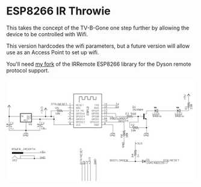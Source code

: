 ESP8266 IR Throwie
==================

This takes the concept of the TV-B-Gone one step further
by allowing the device to be controlled with Wifi.

This version hardcodes the wifi parameters, but a future version
will allow use as an Access Point to set up wifi.

You'll need [my fork](https://github.com/rmd6502/IRremoteESP8266) of the IRRemote ESP8266 
library for the Dyson remote protocol support.

![schematic](hardware/irthrowie.sch.png)
